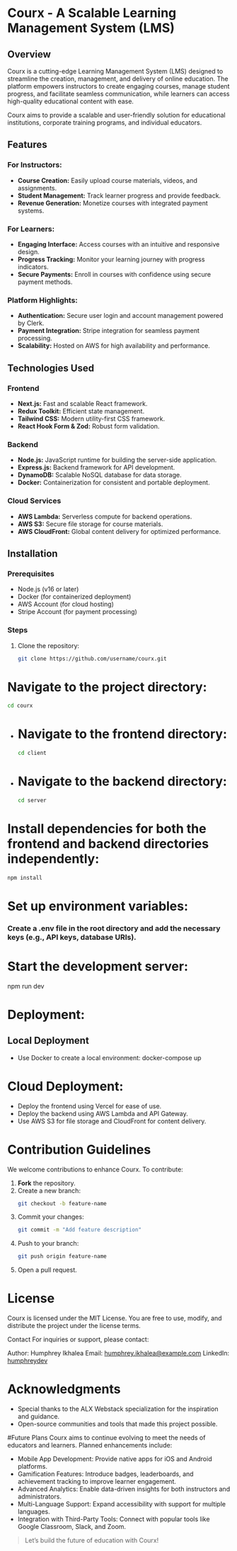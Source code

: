 # Courx - A Scalable Learning Management System (LMS)

## Overview

Courx is a cutting-edge Learning Management System (LMS) designed to streamline the creation, management, and delivery of online education. The platform empowers instructors to create engaging courses, manage student progress, and facilitate seamless communication, while learners can access high-quality educational content with ease.

Courx aims to provide a scalable and user-friendly solution for educational institutions, corporate training programs, and individual educators.

## Features

### For Instructors:
- **Course Creation:** Easily upload course materials, videos, and assignments.
- **Student Management:** Track learner progress and provide feedback.
- **Revenue Generation:** Monetize courses with integrated payment systems.

### For Learners:
- **Engaging Interface:** Access courses with an intuitive and responsive design.
- **Progress Tracking:** Monitor your learning journey with progress indicators.
- **Secure Payments:** Enroll in courses with confidence using secure payment methods.

### Platform Highlights:
- **Authentication:** Secure user login and account management powered by Clerk.
- **Payment Integration:** Stripe integration for seamless payment processing.
- **Scalability:** Hosted on AWS for high availability and performance.

## Technologies Used

### Frontend
- **Next.js:** Fast and scalable React framework.
- **Redux Toolkit:** Efficient state management.
- **Tailwind CSS:** Modern utility-first CSS framework.
- **React Hook Form & Zod:** Robust form validation.

### Backend
- **Node.js:** JavaScript runtime for building the server-side application.
- **Express.js:** Backend framework for API development.
- **DynamoDB:** Scalable NoSQL database for data storage.
- **Docker:** Containerization for consistent and portable deployment.

### Cloud Services
- **AWS Lambda:** Serverless compute for backend operations.
- **AWS S3:** Secure file storage for course materials.
- **AWS CloudFront:** Global content delivery for optimized performance.

## Installation

### Prerequisites
- Node.js (v16 or later)
- Docker (for containerized deployment)
- AWS Account (for cloud hosting)
- Stripe Account (for payment processing)

### Steps
1. Clone the repository:
   ```bash
   git clone https://github.com/username/courx.git
   ```

# Navigate to the project directory:
   ```bash
   cd courx
   ```

 - # Navigate to the frontend directory:
      ```bash
      cd client
      ```

 - # Navigate to the backend directory:
      ```bash
      cd server
      ```

# Install dependencies for both the frontend and backend directories independently:
```bash
npm install
```
# Set up environment variables:
### Create a .env file in the root directory and add the necessary keys (e.g., API keys, database URIs).

# Start the development server:
npm run dev

# Deployment:
## Local Deployment
- Use Docker to create a local environment:
docker-compose up

# Cloud Deployment:
- Deploy the frontend using Vercel for ease of use.
- Deploy the backend using AWS Lambda and API Gateway.
- Use AWS S3 for file storage and CloudFront for content delivery.

# Contribution Guidelines

We welcome contributions to enhance Courx. To contribute:

1. **Fork** the repository.
2. Create a new branch:
   ```bash
   git checkout -b feature-name
3. Commit your changes:
   ```bash
   git commit -m "Add feature description"
4. Push to your branch:
   ```bash
   git push origin feature-name
5. Open a pull request.

# License
Courx is licensed under the MIT License. You are free to use, modify, and distribute the project under the license terms.

Contact
For inquiries or support, please contact:

Author: Humphrey Ikhalea
Email: [humphrey.ikhalea@example.com](mailto:humphrey.ikhalea@example.com)
LinkedIn: [humphreydev](https://www.linkedin.com/in/humphreydev)

# Acknowledgments
- Special thanks to the ALX Webstack specialization for the inspiration and guidance.
- Open-source communities and tools that made this project possible.

#Future Plans
Courx aims to continue evolving to meet the needs of educators and learners. Planned enhancements include:

- Mobile App Development: Provide native apps for iOS and Android platforms.
- Gamification Features: Introduce badges, leaderboards, and achievement tracking to improve learner engagement.
- Advanced Analytics: Enable data-driven insights for both instructors and administrators.
- Multi-Language Support: Expand accessibility with support for multiple languages.
- Integration with Third-Party Tools: Connect with popular tools like Google Classroom, Slack, and Zoom.

> Let’s build the future of education with Courx!
